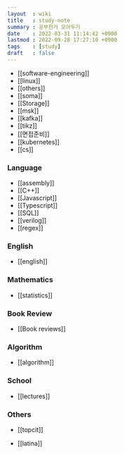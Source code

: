 ```yaml
---
layout  : wiki
title   : study-note
summary : 공부한거 모아두기
date    : 2022-03-31 11:14:42 +0900
lastmod : 2022-09-28 17:27:10 +0900
tags    : [study]
draft   : false
---
```


- [[software-engineering]]
- [[linux]]
- [[others]]
- [[soma]]
- [[Storage]]
- [[msk]]
- [[kafka]]
- [[tikz]]
- [[면접준비]]
- [[kubernetes]]
- [[cs]]

### Language
 * [[assembly]]
 * [[C++]]
 * [[Javascript]]
 * [[Typescript]]
 * [[SQL]]
 * [[verilog]]
 * [[regex]]

### English
- [[english]]

### Mathematics
 * [[statistics]]

### Book Review
 * [[Book reviews]]

### Algorithm
 * [[algorithm]]

### School
 * [[lectures]]

### Others
 - [[topcit]]
 * [[latina]]
